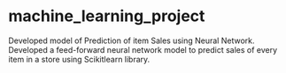 # machine_learning_project
Developed model of  Prediction of item Sales using Neural Network. Developed a feed-forward neural network model to predict sales of every item in a store using Scikitlearn library.

